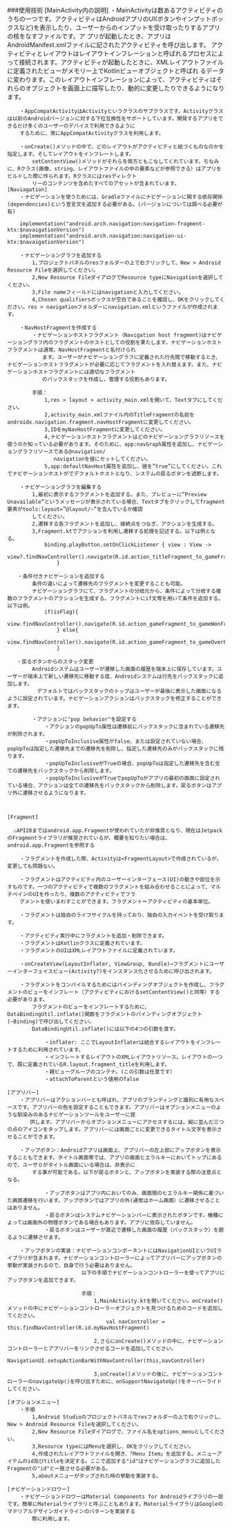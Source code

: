 ###使用技術
[MainActivity内の説明]
		・MainActivityは数あるアクティビティのうちの一つです。アクティビティはAndroidアプリのUI(ボタンやインプットボックスなど)を表示したり、ユーザーからのインプットを受け取ったりするアプリの核をなすファイルです。ア
		プリが起動したとき、アプリはAndroidManifest.xmlファイルに記されたアクティビティを呼び出します。
		アクティビティとレイアウトはレイアウトインフレーションと呼ばれるプロセスによって接続されます。アクティビティが起動したときに、XMLレイアウトファイルに定義されたビューがメモリー上でKotlinビューオブジェクトと呼ばれ
		るデータに変わります。このレイアウトインフレーションによって、アクティビティはそれらのオブジェクトを画面上に描写したり、動的に変更したりできるようになります。
		
		・AppCompatActivityはActivityというクラスのサブクラスです。Activityクラスは以前のAndroidバージョンに対する下位互換性をサポートしています。開発するアプリをできるだけ多くのユーザーのデバイスで利用できるように
		するために、常にAppCompatActivityクラスを利用します。
		
		・onCreate()メソッドの中で、どのレイアウトがアクティビティと紐づくものなのかを指定します。そしてレイアウトをインフレートします。
			setContentView()メソッドがそれらを両方ともこなしてくれています。ちなみに、Rクラス(画像、string、レイアウトファイルの中の要素などが参照できる）はアプリをビルドした際に作られます。Rクラスにはresディレクト
			リーのコンテンツを含めたすべてのアセットが含まれています。
	[Naviagation]
		・ナビゲーションを使うためには、Gradleファイルにナビゲーションに関する依存関係(dependencies)という宣言文を追加する必要がある。(バージョンについては調べる必要が有)
		
		implementation("android.arch.navigation:navigation-fragment-ktx:$navaigationVersion")
		implementation("android.arch.navigation:navigation-ui-ktx:$navaigationVersion")
		
		・ナビゲーショングラフを追加する
			1,プロジェクトパネルのresフォルダーの上で右クリックして、New > Android Resource Fileを選択してください。
			2,New Resource FileダイアログでResource typeにNavigationを選択してください。
			3,File nameフィールドにはnavigationと入力してください。
			4,Chosen qualifiersボックスが空白であることを確認し、OKをクリックしてください。res > navigationフォルダーにnavigation.xmlというファイルが作成されます。
		
		・NavHostFragmentを作成する
			・ナビゲーションホストフラグメント（Navigation host fragment)はナビゲーショングラフ内のフラグメントのホストとしての役割を果たします。ナビゲーションホストフラグメントは通常、NavHostFragmentと名付けられ
			　　ます。ユーザーがナビゲーショングラフに定義された行先間で移動するとき、ナビゲーションホストフラグメントが必要に応じてフラグメントを入れ替えます。また、ナビゲーションホストフラグメントには適切なフラグメント
			　　のバックスタックを作成し、管理する役割もあります。
			
			手順：
				1,res > layout > activity_main.xmlを開いて、Textタブにしてください。
				2,activity_main.xmlファイル内のTitleFragmentの名前をandroidx.navigation.fragment.navHostFragmentに変更してください。
				3,IDをmyNavHostFragmentに変更してください。
				4,ナビゲーションホストフラグメントはどのナビゲーショングラフリソースを使うのか知っている必要があります。そのために、app:navGraph属性を追加し、ナビゲーショングラフリソースである@navigation/
				   navigationを値にセットしてください。
				5,app:defaultNavHost属性を追加し、値を”true”にしてください。これでナビゲーションホストがでデフォルトホストとなり、システムの戻るボタンを遮断します。
				
		・ナビゲーショングラフを編集する
			1,最初に表示するフラグメントを追加する。また、プレビューに”Preview Unavailable”というメッセージが表示されている場合、Textタブをクリックしてfragment要素がtools:layout=”@layout/~”を含んでいるか確認
			してください。
			2,遷移する各フラグメントを追加し、接続点をつなぎ、アクションを生成する。
			3,Fragment.ktでアクションを利用し遷移する処理を記述する。以下は例となる。
				binding.playButton.setOnClickListener { view : View ->
					view?.findNavController().navigate(R.id.action_titleFragment_to_gameFragment)
					}
			
	　　・条件付きナビゲーションを追加する
			条件の違いによって遷移先のフラグメントを変更することも可能。
			ナビゲーショングラフにて、フラグメントの分岐元から、条件によって分岐する複数のフラグメントのアクションを生成する。フラグメントにif文等を用いて条件を追加する。以下は例。
				if(isFlag){
					view.findNavController().navigate(R.id.action_gameFragment_to_gameWonFragment)
					} else{
					view.findNavController().navigate(R.id.action_gameFragment_to_gameOverFragment)
					}
	   
	   ・戻るボタンからのスタック変更
			Androidシステムはユーザーが遷移した画面の履歴を端末上に保存しています。ユーザーが端末上で新しい遷移先に移動する度、Androidシステムは行先をバックスタックに追加します。
			　デフォルトではバックスタックのトップはユーザーが最後に表示した画面になるように設定されています。ナビゲーションアクションはバックスタックを修正することができます。
			
			・アクションに"pop behavior"を設定する
				・アクションのpopUpTo属性は遷移前にバックスタックに含まれている遷移先が削除されます。
				・popUpToInclusive属性がfalse、または設定されていない場合、popUpToは指定した遷移先までの遷移先を削除し、指定した遷移先のみがバックスタックに残ります。
				・popUpToInclusiveがTrueの場合、popUpToは指定した遷移先を含む全ての遷移先をバックスタックから削除します。
				・popUpToInclusiveがTrueでpopUpToがアプリの最初の画面に設定されている場合、アクションは全ての遷移先をバックスタックから削除します。戻るボタンはアプリ外に遷移させるようになります。
			
			
				
	[Fragment]
	
	  ⚠API28まではandroid.app.Fragmentが使われていたが非推奨となり、現在はJetpackのFragmentライブラリが推奨されているが、概要を知りたい場合は、android.app.Fragmentを参照する
		
		・フラグメントを作成した際、Activityは<FragmentLayout>で作成されているが、変更しても問題ない。
		
		・フラグメントはアクティビティ内のユーザーインターフェース(UI)の動きや部位を示すものです。一つのアクティビティで複数のフラグメントを組み合わせることによって、マルチペインのUIを作ったり、複数のアクティビティでフラ
		グメントを使いまわすことができます。フラグメント＝アクティビティの基本単位。
		
		・フラグメントは独自のライフサイクルを持っており、独自の入力イベントを受け取ります。
		
		・アクティビティ実行中にフラグメントを追加・削除できます。
		・フラグメントはKotlinクラスに定義されています。
		・フラグメントのUIはXMLレイアウトファイルに定義されています。
		
		・onCreateView(LayoutInflater, ViewGroup, Bundle)→フラグメントにユーザーインターフェイスビュー(Activity?)をインスタンス化させるために呼び出されます。
		
		・フラグメントをコンパイルするためにはバインディングオブジェクトを作成し、フラグメントのビューをインフレート（アクティビティにおけるsetContentView()と同等）する必要があります。
			フラグメントのビューをインフレートするために、DataBindingUtil.inflate()関数をフラグメントのバインディングオブジェクト(~Binding)で呼び出してください。
			DataBindingUtil.inflate()には以下の4つの引数を渡す。
				
				・inflater: ここでLayoutInflaterは結合するレイアウトをインフレートするために利用されています。
				・インフレートするレイアウトのXMLレイアウトリソース。レイアウトの一つで、既に定義されているR.layout.fragment_titleを利用します。
				・親ビューグループのコンテナ。(この引数は任意です）
				・attachToParentという値用のfalse
		
	[アプリバー]	
		・アプリバーはアクションバーとも呼ばれ、アプリのブランディングと識別に有用なスペースです。アプリバーの色を設定することもできます。アプリバーはオプションメニューのような馴染みのあるナビゲーションツールをユーザーに提
		　　供します。アプリバーからオプションメニューにアクセスするには、縦に並んだ三つの点のアイコンをタップします。アプリバーには画面ごとに変更できるタイトル文字を表示させることができます。
		
		・アップボタン：Androidアプリは画面上、アプリバーの左上部にアップボタンを表示することもできます。タイトル画面等では、アプリの画面ヒエラルキーにおいてトップにあるので、ユーザ０がタイトル画面にいる場合は、非表示に
			する事が可能である。以下が戻るボタンと、アップボタンを実装する際の注意点となる。
				
				・アップボタンはアプリ内においてのみ、画面間のヒエラルキー関係に基づいた画面遷移を行います。アップボタンではアプリの外(通常はホーム画面）に遷移させることはありません。
				・戻るボタンはシステムナビゲーションバーに表示されたボタンです。機種によっては画面外の物理ボタンである場合もあります。アプリに依存していません。
				・戻るボタンはユーザーが直近で遷移した画面の履歴（バックスタック）を遡るように遷移させます。
		
		・アップボタンの実装：ナビゲーションコンポーネントにはNavigationUIというUIライブラリが含まれます。ナビゲーションコントローラーによってアプリバーにアップボタンの挙動が実装されるので、自身で行う必要はありません。
							以下の手順でナビゲーションコントローラーを使ってアプリにアップボタンを追加できます。
							
							手順：
								1,MainActivity.ktを開いてください。onCreate()メソッドの中にナビゲーションコントローラーオブジェクトを見つけるためのコードを追加してください。
									val navController = this.findNavController(R.id.myNavHostFragment)
								
								2,さらにonCreate()メソッドの中に、ナビゲーションコントローラーとアプリバーをリンクさせるコードを追加してください。
									NavigationUI.setupActionBarWithNavController(this,navController)
									
								3,onCreate()メソッドの後に、ナビゲーションコントローラーのnavigateUp()を呼び出すために、onSupportNavigateUp()をオーバーライドしてください。
								
	[オプションメニュー]
		・手順
			1,Android Studioのプロジェクトパネルでresフォルダーの上で右クリックし、New > Android Resource Fileを選択してください。
			2,New Resource Fileダイアログで、ファイル名をoptions_menuとしてください。
			3,Resource typeにはMenuを選択し、OKをクリックしてください。
			4,作成されたレイアウトファイルを開き、「Menu Item」を追加する。メニューアイテムのid及びtitleを決定する。ここで追加する"id"はナビゲーショングラフに追加したFragmentの"id"と一致させる必要がある。
			5,aboutメニューがタップされた時の挙動を実装する。
			
	[ナビゲーションドロワー]
		・ナビゲーションドロワーはMaterial Components for Androidライブラリの一部です。簡単にMaterialライブラリと呼ぶこともあります。MaterialライブラリはGoogleのマテリアルデザインガイドラインのパターンを実装する
			際に利用します。
			
